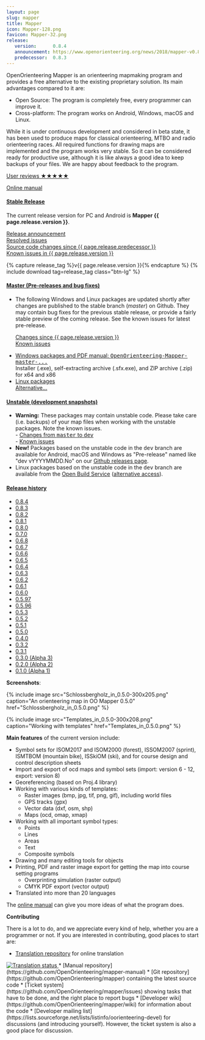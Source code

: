 ```yaml
---
layout: page
slug: mapper
title: Mapper
icon: Mapper-128.png
favicon: Mapper-32.png
release:
   version:      0.8.4
   announcement: https://www.openorienteering.org/news/2018/mapper-v0.8.4-released
   predecessor:  0.8.3
---
```


OpenOrienteering Mapper is an orienteering mapmaking program and provides a free alternative to the existing proprietary solution. Its main advantages compared to it are:
	
  * Open Source: The program is completely free, every programmer can improve it.
  * Cross-platform: The program works on Android, Windows, macOS and Linux.

While it is under continuous development and considered in beta state, it has been used to produce maps for classical orienteering, MTBO and radio orienteering races. All required functions for drawing maps are implemented and the program works very stable. So it can be considered ready for productive use, although it is like always a good idea to keep backups of your files. We are happy about feedback to the program.

[User reviews &#9733;&#9733;&#9733;&#9733;&#9733;](user-reviews.html)

[Online manual](https://www.openorienteering.org/mapper-manual/)

<div class="panel-group" id="release-selection" role="tablist" aria-multiselectable="true">
  <div class="panel panel-info">
    <div class="panel-heading" role="tab" id="heading-stable-release">
      <h4 class="panel-title">
        <a role="button" data-toggle="collapse" data-parent="#release-selection" href="#collapse-stable-release" aria-expanded="true" aria-controls="collapse-stable-release">
          Stable Release
        </a>
      </h4>
    </div>
    <div id="collapse-stable-release" class="panel-collapse collapse in" role="tabpanel" aria-labelledby="heading-stable-release">
      <div class="panel-body">
        <p>The current release version for PC and Android is <b>Mapper {{ page.release.version }}</b>.</p>
        <p><a href="{{ page.release.announcement }}">Release announcement</a>
        <br/><a href="https://github.com/OpenOrienteering/mapper/issues?q=milestone:v{{ page.release.version }}+is:closed">Resolved issues</a>
        <br/><a href="https://github.com/OpenOrienteering/mapper/compare/v{{ page.release.predecessor }}...v{{ page.release.version }}">Source code changes since {{ page.release.predecessor }}</a>
        <br/><a href="https://github.com/OpenOrienteering/mapper/issues?q=label:%22known%20issues%20v{{ page.release.version }}%22">Known issues in {{ page.release.version }}</a></p>
        {% capture release_tag %}v{{ page.release.version }}{% endcapture %}
        {% include download tag=release_tag class="btn-lg" %}
      </div>
    </div>
  </div>
  <div class="panel panel-default">
    <div class="panel-heading" role="tab" id="heading-master-release">
      <h4 class="panel-title">
        <a class="collapsed" role="button" data-toggle="collapse" data-parent="#release-selection" href="#collapse-master-release" aria-expanded="false" aria-controls="collapse-master-release">
          Master (Pre-releases and bug fixes)
        </a>
      </h4>
    </div>
    <div id="collapse-master-release" class="panel-collapse collapse panel" role="tabpanel" aria-labelledby="heading-master-release">
      <ul class="list-group">
        <li class="list-group-item">
        <p>The following Windows and Linux packages are updated shortly after changes are published to the stable branch (<i>master</i>) on Github. They may contain bug fixes for the previous stable release, or provide a fairly stable preview of the coming release. See the known issues for latest pre-release.</p>
        <p><a href="https://github.com/OpenOrienteering/mapper/compare/v{{ page.release.version }}...master">Changes since {{ page.release.version }}</a>
        <br/><a href="https://github.com/OpenOrienteering/mapper/issues?q=is:open%20label:%22known%20issues%20v{{ page.release.version }}%22">Known issues</a></p>
        </li>
        <li class="list-group-item"><a href="https://download.opensuse.org/repositories/home:/dg0yt/Windows/">Windows packages and PDF manual: <tt>OpenOrienteering-Mapper-master-...</tt></a><br />
	  Installer (.exe), self-extracting archive (.sfx.exe), and ZIP archive (.zip) for x64 and x86</li>
        <li class="list-group-item"><a href="https://software.opensuse.org/download.html?project=home%3Adg0yt&package=openorienteering-mapper-master">Linux packages</a><br />
	<a href="https://download.opensuse.org/repositories/home:/dg0yt/">Alternative...</a></li>
      </ul>
    </div>
  </div>
  <div class="panel panel-danger">
    <div class="panel-heading" role="tab" id="heading-unstable-release">
      <h4 class="panel-title">
        <a class="collapsed" role="button" data-toggle="collapse" data-parent="#release-selection" href="#collapse-unstable-release" aria-expanded="false" aria-controls="collapse-unstable-release">
          Unstable (development snapshots)
        </a>
      </h4>
    </div>
    <div id="collapse-unstable-release" class="panel-collapse collapse panel" role="tabpanel" aria-labelledby="heading-unstable-release">
      <ul class="list-group">
        <li class="list-group-item">
        <b>Warning:</b> These packages may contain unstable code. Please take care (i.e. backups) of your map files when working with the unstable packages. Note the known issues.<br />
        - <a href="https://github.com/OpenOrienteering/mapper/compare/master...dev">Changes from <tt>master</tt> to <tt>dev</tt></a><br />
        - <a href="https://github.com/OpenOrienteering/mapper/issues?q=is:open%20label:%22known%20issues%20unstable%22">Known issues</a>
        </li>
        <li class="list-group-item">
        <b>New!</b> Packages based on the unstable code in the <tt>dev</tt> branch are available for Android, macOS and Windows as "Pre-release" named like "dev vYYYYMMDD.No" on our <a href="https://github.com/OpenOrienteering/mapper/releases">Github releases page</a>.
        </li>
        <li class="list-group-item">
          Linux packages based on the unstable code in the <tt>dev</tt> branch are available from the 
          <a href="https://software.opensuse.org/download.html?project=home%3Adg0yt&package=openorienteering-mapper-unstable">Open Build Service</a>
          (<a href="https://download.opensuse.org/repositories/home:/dg0yt/">alternative access</a>).
        </li>	
      </ul>
    </div>
  </div>
  <div class="panel panel-default">
    <div class="panel-heading" role="tab" id="heading-release-history">
      <h4 class="panel-title">
        <a class="collapsed" role="button" data-toggle="collapse" data-parent="#release-selection" href="#collapse-release-history" aria-expanded="false" aria-controls="collapse-release-history">
          Release history
        </a>
      </h4>
    </div>
    <div id="collapse-release-history" class="panel-collapse collapse panel" role="tabpanel" aria-labelledby="heading-release-history">
      <ul class="list-group">
        <li class="list-group-item"><a href="https://github.com/OpenOrienteering/mapper/releases/tag/v0.8.4">0.8.4</a></li>
        <li class="list-group-item"><a href="https://github.com/OpenOrienteering/mapper/releases/tag/v0.8.3">0.8.3</a></li>
        <li class="list-group-item"><a href="https://github.com/OpenOrienteering/mapper/releases/tag/v0.8.2">0.8.2</a></li>
        <li class="list-group-item"><a href="https://github.com/OpenOrienteering/mapper/releases/tag/v0.8.1">0.8.1</a></li>
        <li class="list-group-item"><a href="https://github.com/OpenOrienteering/mapper/releases/tag/v0.8.0">0.8.0</a></li>
        <li class="list-group-item"><a href="https://github.com/OpenOrienteering/mapper/releases/tag/v0.7.0">0.7.0</a></li>
        <li class="list-group-item"><a href="https://github.com/OpenOrienteering/mapper/releases/tag/v0.6.8">0.6.8</a></li>
        <li class="list-group-item"><a href="https://github.com/OpenOrienteering/mapper/releases/tag/v0.6.7">0.6.7</a></li>
        <li class="list-group-item"><a href="https://github.com/OpenOrienteering/mapper/releases/tag/v0.6.6">0.6.6</a></li>
        <li class="list-group-item"><a href="https://github.com/OpenOrienteering/mapper/releases/tag/v0.6.5">0.6.5</a></li>
        <li class="list-group-item"><a href="https://github.com/OpenOrienteering/mapper/releases/tag/v0.6.4">0.6.4</a></li>
        <li class="list-group-item"><a href="https://github.com/OpenOrienteering/mapper/releases/tag/v0.6.3">0.6.3</a></li>
        <li class="list-group-item"><a href="https://github.com/OpenOrienteering/mapper/releases/tag/v0.6.2">0.6.2</a></li>
        <li class="list-group-item"><a href="https://github.com/OpenOrienteering/mapper/releases/tag/v0.6.1">0.6.1</a></li>
        <li class="list-group-item"><a href="https://github.com/OpenOrienteering/mapper/releases/tag/v0.6.0">0.6.0</a></li>
        <li class="list-group-item"><a href="https://github.com/OpenOrienteering/mapper/releases/tag/v0.5.97">0.5.97</a></li>
        <li class="list-group-item"><a href="/news/2014/mapper-0-6-0-beta-release">0.5.96</a></li>
        <li class="list-group-item"><a href="/news/2013/mapper-0-5-3-release-candidate-available">0.5.3</a></li>
        <li class="list-group-item"><a href="/news/2013/ocd-import-up-to-version-11-openorienteering-mapper-release-0-5-2">0.5.2</a></li>
        <li class="list-group-item"><a href="/news/2013/openorienteering-mapper-polished-released-0-5-1">0.5.1</a></li>
        <li class="list-group-item"><a href="/news/2013/the-next-step-openorienteering-mapper-0-5-0">0.5.0</a></li>
        <li class="list-group-item"><a href="/news/2012/openorienteering-mapper-0-4-provides-a-wealth-of-new-features">0.4.0</a></li>
        <li class="list-group-item"><a href="/news/2012/new-openorienteering-mapper-release-for-mac-os-x">0.3.2</a></li>
        <li class="list-group-item"><a href="/news/2012/openorienteering-mapper-alpha-release-0-3-1">0.3.1</a></li>
        <li class="list-group-item"><a href="/news/2012/third-alpha-version-of-openorienteering-mapper">0.3.0 (Alpha 3)</a></li>
        <li class="list-group-item"><a href="/news/2012/second-alpha-version-of-openorienteering-mapper">0.2.0 (Alpha 2)</a></li>
        <li class="list-group-item"><a href="/news/2012/first-alpha-release-of-openorienteering-mapper">0.1.0 (Alpha 1)</a></li>
      </ul>
    </div>
  </div>
</div>


**Screenshots**:

{% include image src="Schlossbergholz_in_0.5.0-300x205.png" caption="An orienteering map in OO Mapper 0.5.0" href="Schlossbergholz_in_0.5.0.png" %}

{% include image src="Templates_in_0.5.0-300x208.png" caption="Working with templates" href="Templates_in_0.5.0.png" %}


**Main features** of the current version include:
	
  * Symbol sets for ISOM2017 and ISOM2000 (forest), ISSOM2007 (sprint), ISMTBOM (mountain bike), ISSkiOM (ski),
    and for course design and control description sheets
  * Import and export of ocd maps and symbol sets (import: version 6 - 12, export: version 8)
  * Georeferencing (based on Proj.4 library)
  * Working with various kinds of templates:
    * Raster images (bmp, jpg, tif, png, gif), including world files
    * GPS tracks (gpx)
    * Vector data (dxf, osm, shp)
    * Maps (ocd, omap, xmap)
  * Working with all important symbol types:
    * Points
    * Lines
    * Areas
    * Text
    * Composite symbols
  * Drawing and many editing tools for objects
  * Printing, PDF and raster image export for getting the map into course setting programs
    * Overprinting simulation (raster output)
    * CMYK PDF export (vector output)
  * Translated into more than 20 languages

The [online manual](https://www.openorienteering.org/mapper-manual/) can give you more ideas of what the program does.  


**Contributing**

There is a lot to do, and we appreciate every kind of help, whether you are a programmer or not. If you are interested in contributing, good places to start are:

  * [Translation repository](https://hosted.weblate.org/engage/openorienteering/) for online translation<br/>
    <a href="https://hosted.weblate.org/engage/openorienteering/?utm_source=widget">
<img src="https://hosted.weblate.org/widgets/openorienteering/-/287x66-grey.png" alt="Translation status" />
</a>
  * [Manual repository](https://github.com/OpenOrienteering/mapper-manual)
  * [Git repository](https://github.com/OpenOrienteering/mapper) containing the latest source code
  * [Ticket system](https://github.com/OpenOrienteering/mapper/issues) showing tasks that have to be done, and the right place to report bugs
  * [Developer wiki](https://github.com/OpenOrienteering/mapper/wiki) for information about the code
  * [Developer mailing list](https://lists.sourceforge.net/lists/listinfo/oorienteering-devel) for discussions (and introducing yourself). However, the ticket system is also a good place for discussion.
  
